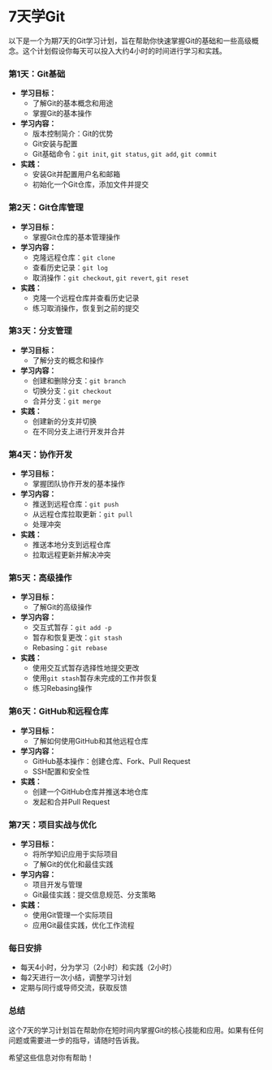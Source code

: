 # 7天学Git

以下是一个为期7天的Git学习计划，旨在帮助你快速掌握Git的基础和一些高级概念。这个计划假设你每天可以投入大约4小时的时间进行学习和实践。

### 第1天：Git基础
- **学习目标：**
  - 了解Git的基本概念和用途
  - 掌握Git的基本操作
- **学习内容：**
  - 版本控制简介：Git的优势
  - Git安装与配置
  - Git基础命令：`git init`, `git status`, `git add`, `git commit`
- **实践：**
  - 安装Git并配置用户名和邮箱
  - 初始化一个Git仓库，添加文件并提交

### 第2天：Git仓库管理
- **学习目标：**
  - 掌握Git仓库的基本管理操作
- **学习内容：**
  - 克隆远程仓库：`git clone`
  - 查看历史记录：`git log`
  - 取消操作：`git checkout`, `git revert`, `git reset`
- **实践：**
  - 克隆一个远程仓库并查看历史记录
  - 练习取消操作，恢复到之前的提交

### 第3天：分支管理
- **学习目标：**
  - 了解分支的概念和操作
- **学习内容：**
  - 创建和删除分支：`git branch`
  - 切换分支：`git checkout`
  - 合并分支：`git merge`
- **实践：**
  - 创建新的分支并切换
  - 在不同分支上进行开发并合并

### 第4天：协作开发
- **学习目标：**
  - 掌握团队协作开发的基本操作
- **学习内容：**
  - 推送到远程仓库：`git push`
  - 从远程仓库拉取更新：`git pull`
  - 处理冲突
- **实践：**
  - 推送本地分支到远程仓库
  - 拉取远程更新并解决冲突

### 第5天：高级操作
- **学习目标：**
  - 了解Git的高级操作
- **学习内容：**
  - 交互式暂存：`git add -p`
  - 暂存和恢复更改：`git stash`
  - Rebasing：`git rebase`
- **实践：**
  - 使用交互式暂存选择性地提交更改
  - 使用`git stash`暂存未完成的工作并恢复
  - 练习Rebasing操作

### 第6天：GitHub和远程仓库
- **学习目标：**
  - 了解如何使用GitHub和其他远程仓库
- **学习内容：**
  - GitHub基本操作：创建仓库、Fork、Pull Request
  - SSH配置和安全性
- **实践：**
  - 创建一个GitHub仓库并推送本地仓库
  - 发起和合并Pull Request

### 第7天：项目实战与优化
- **学习目标：**
  - 将所学知识应用于实际项目
  - 了解Git的优化和最佳实践
- **学习内容：**
  - 项目开发与管理
  - Git最佳实践：提交信息规范、分支策略
- **实践：**
  - 使用Git管理一个实际项目
  - 应用Git最佳实践，优化工作流程

### 每日安排
- 每天4小时，分为学习（2小时）和实践（2小时）
- 每2天进行一次小结，调整学习计划
- 定期与同行或导师交流，获取反馈

### 总结
这个7天的学习计划旨在帮助你在短时间内掌握Git的核心技能和应用。如果有任何问题或需要进一步的指导，请随时告诉我。

希望这些信息对你有帮助！
